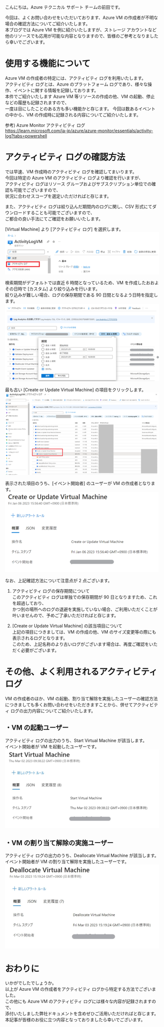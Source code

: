 こんにちは。Azure テクニカル サポート チームの前田です。

今回は、よくお問い合わせをいただいております、Azure VM の作成者が不明な場合の確認方法についてご紹介いたします。  
本ブログでは Azure VM を例に紹介いたしますが、ストレージ アカウントなど  
他のリソースでも応用が可能な内容となりますので、皆様のご参考となりましたら幸いでございます。

# 使用する機能について
Azure VM の作成者の特定には、アクティビティ ログを利用いたします。  
アクティビティ ログとは、Azure のプラットフォーム ログであり、様々な操作、イベントに関する情報を記録しております。  
本件でご紹介いたします Azure VM 等リソースの作成の他、VM の起動、停止などの履歴も記録されますので、  
一度は目にしたことのある方も多い機能かと存じます。
今回は数あるイベントの中から、VM の作成時に記録される内容についてご紹介いたします。

参考) Azure Monitor アクティビティ ログ  
https://learn.microsoft.com/ja-jp/azure/azure-monitor/essentials/activity-log?tabs=powershell

# アクティビティ ログの確認方法
では早速、VM 作成時のアクティビティ ログを確認してまいります。  
今回は特定の Azure VM のアクティビティ ログより確認を行いますが、  
アクティビティ ログはリソース グループおよびサブスクリプション単位での確認も可能でございますので、  
状況に合わせスコープを選定いただければと存じます。

また、アクティビティ ログは絞り込んだ期間内のログに関し、CSV 形式にてダウンロードすることも可能でございますので、  
ご都合の良い手法にてご確認をお願いいたします。

[Virtual Machine] より [アクティビティ ログ] を選択します。
![](vm-create-activity-log\activitylog001.png)

検索期間がデフォルトでは直近 6 時間となっているため、VM を作成したおおよその日時で [カスタム] より絞り込みを行います。  
絞り込みが難しい場合、ログの保存期間である 90 日間となるよう日時を指定します。
![](vm-create-activity-log\activitylog002.png)

最も古い [Create or Update Virtual Machine] の項目をクリックします。
![](vm-create-activity-log\activitylog003.png)
 
表示された項目のうち、[イベント開始者] のユーザーが VM の作成者となります。
![](vm-create-activity-log\activitylog004.png)

なお、上記確認方法について注意点が 2 点ございます。

1. アクティビティ ログの保存期間について  
このアクティビティ ログは単独での保存期間が 90 日となりますため、これを超過しており、  
かつ別の場所へのログの退避を実施していない場合、ご利用いただくことが叶いませんので、予めご了承いただければと存じます。

2. [Create or Update Virtual Machine] の該当項目について  
上記の項目につきましては、VM の作成の他、VM のサイズ変更等の際にも表示されるログとなります。  
このため、上記名称のより古いログがございます場合は、再度ご確認をいただく必要がございます。

# その他、よく利用されるアクティビティ ログ
VM の作成者のほか、VM の起動、割り当て解除を実施したユーザーの確認方法につきましても多くお問い合わせをいただきますことから、併せてアクティビティ ログの出力内容についてご紹介いたします。

## ・VM の起動ユーザー
アクティビティ ログの出力のうち、Start Virtual Machine が該当します。  
イベント開始者が VM を起動したユーザーです。
![](vm-create-activity-log\activitylog005.png)
 

## ・VM の割り当て解除の実施ユーザー
アクティビティ ログの出力のうち、Deallocate Virtual Machine が該当します。  
イベント開始者が VM の割り当て解除を実施したユーザーです。
 ![](vm-create-activity-log\activitylog006.png)

# おわりに
いかがでしたでしょうか。  
以上が Azure VM の作成者をアクティビティ ログから特定する方法でございました。  
この他にも Azure VM のアクティビティ ログには様々な内容が記録されますので、  
添付いたしました弊社ドキュメントを含めぜひご活用いただければと存じます。  
本記事が皆様のお役に立つ内容となっておりましたら幸いでございます。



